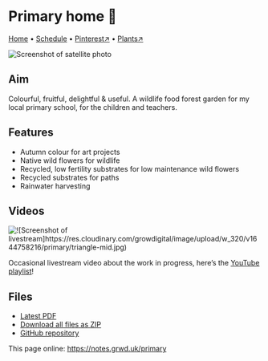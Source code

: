 # Primary home 🏡

[Home](https://notes.grwd.uk/primary) • [Schedule](https://notes.grwd.uk/template-schedule) • [Pinterest↗](https://pinterest.co.uk/NatureWorksGarden/primary) • [Plants↗](https://bit.ly/primary-plants)

![Screenshot of satellite photo](https://res.cloudinary.com/growdigital/image/upload/w_320/v1639577757/primary/satellite.jpg)

## Aim

Colourful, fruitful, delightful & useful. A wildlife food forest garden for my local primary school, for the children and teachers. 

## Features

* Autumn colour for art projects
* Native wild flowers for wildlife
* Recycled, low fertility substrates for low maintenance wild flowers
* Recycled substrates for paths
* Rainwater harvesting

## Videos

![![Screenshot of livestream]https://res.cloudinary.com/growdigital/image/upload/w_320/v1644758216/primary/triangle-mid.jpg)](https://bit.ly/primary-playlist)

Occasional livestream video about the work in progress, here’s the [YouTube playlist](https://bit.ly/primary-playlist)!

## Files

* [Latest PDF](https://github.com/growdigital/primary/blob/main/primary.pdf)
* [Download all files as ZIP](https://github.com/growdigital/primary/archive/refs/heads/main.zip)
* [GitHub repository](https://github.com/growdigital/primary)

This page online: <https://notes.grwd.uk/primary>
